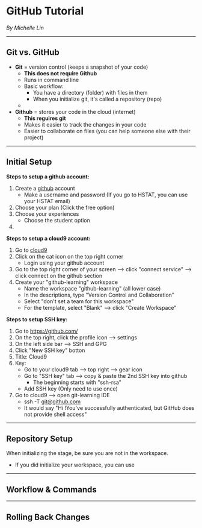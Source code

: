 # GitHub Tutorial

_By Michelle Lin_

---
## Git vs. GitHub

* **Git** = version control (keeps a snapshot of your code)
  * **This does not require Github**
  * Runs in command line
  * Basic workflow:
     * You have a directory (folder) with files in them
     * When you initialize git, it's called a repository (repo)
  * 
* **Github** = stores your code in the cloud (internet)
  * **This reguires git**
  * Makes it easier to track the changes in your code
  * Easier to collaborate on files (you can help someone else with their project)


---
## Initial Setup

**Steps to setup a github account:**

1) Create a [github](https://github.com/) account
   * Make a username and password (If you go to HSTAT, you can use your HSTAT email)
2) Choose your plan (Click the free option)
3) Choose your experiences 
   * Choose the student option
4) 

**Steps to setup a cloud9 account:**

1) Go to [cloud9](https://c9.io/login)
2) Click on the cat icon on the top right corner 
    * Login using your github account
3) Go to the top right corner of your screen --> click "connect service" --> click connect on the github section
4) Create your "github-learning" workspace
   * Name the workspace "github-learning" (all lower case)
   * In the descriptions, type "Version Control and Collaboration"
   * Select "don't set a team for this workspace"
   * For the template, select "Blank" --> click "Create Workspace"

**Steps to setup SSH key:**

1) Go to https://github.com/ 
2) On the top right, click the profile icon --> settings
3) On the left side bar --> SSH and GPG
4) Click "New SSH key" botton
5) Title: Cloud9
6) Key: 
   * Go to your cloud9 tab --> top right --> gear icon 
   * Go to "SSH key" tab --> copy & paste the 2nd SSH key into github 
     * The beginning starts with "ssh-rsa"
   * Add SSH key (Only need to use once)
7) Go to cloud9 --> open git-learning IDE
   * ssh -T git@github.com
   * It would say "Hi <your username>!You've successfully authenticated, but GitHub does not provide shell access"


---
## Repository Setup

When initializing the stage, be sure you are not in the workspace. 
  * If you did initialize your workspace, you can use 

---
## Workflow & Commands



---
## Rolling Back Changes